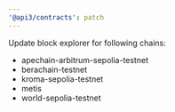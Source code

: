 ```yaml
---
'@api3/contracts': patch
---
```


Update block explorer for following chains:

- apechain-arbitrum-sepolia-testnet
- berachain-testnet
- kroma-sepolia-testnet
- metis
- world-sepolia-testnet
